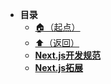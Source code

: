 * **目录**
  * [🏠（起点）](/study/README)
  * [⬆️（返回）](/study/前端/03-框架和库/README)
  * [**Next.js开发规范**](/study/前端/03-框架和库/Next框架/Next.js开发规范)
  * [**Next.js拓展**](/study/前端/03-框架和库/Next框架/Next.js拓展)